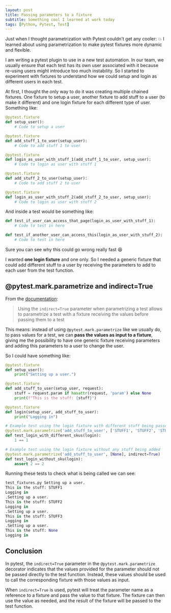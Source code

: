 ```yaml
---
layout: post
title: Passing parameters to a fixture
subtitle: Something cool I learned at work today
tags: [Python, Pytest, Test]
---
```


Just when I thought parametrization with Pytest couldn't get any cooler: :boom:  I learned about using parametrization to make pytest fixtures more dynamic and flexible.

I am writing a pytest plugin to use in a new test automation. In our team, we usually ensure that each test has its own user associated with it because re-using users might introduce too much instability. So I started to experiment with fixtures to understand how we could setup and login as different users in each test.

At first, I thought the only way to do it was creating multiple chained fixtures. One fixture to setup a user, another fixture to add stuff to a user (to make it different) and one login fixture for each different type of user. Something like:

```python
@pytest.fixture
def setup_user():
    # Code to setup a user

@pytest.fixture
def add_stuff_1_to_user(setup_user):
    # Code to add stuff 1 to user

@pytest.fixture
def login_as_user_with_stuff_1(add_stuff_1_to_user, setup_user):
    # Code to login as user with stuff 1

@pytest.fixture
def add_stuff_2_to_user(setup_user):
    # Code to add stuff 2 to user

@pytest.fixture
def login_as_user_with_stuff_2(add_stuff_2_to_user, setup_user):
    # Code to login as user with stuff 2
```

And inside a test would be something like:

```python
def test_if_user_can_access_that_page(login_as_user_with_stuff_1):
    # Code to test in here

def test_if_another_user_can_access_this(login_as_user_with_stuff_2):
    # Code to test in here
```

Sure you can see why this could go wrong really fast :satisfied:

I wanted **one login fixture** and one only. So I needed a generic fixture that could add different stuff to a user by receiving the parameters to add to each user from the test function.

## @pytest.mark.parametrize and indirect=True

From the [documentation](https://docs.pytest.org/en/stable/example/parametrize.html#indirect-parametrization):
> Using the `indirect=True` parameter when parametrizing a test allows to parametrize a test with a fixture receiving the values before passing them to a test

This means: instead of using `@pytest.mark.parametrize` like we usually do, to pass values for a test, we can **pass the values as input to a fixture**, giving me the possibility to have one generic fixture receiving parameters and adding this parameters to a user to change the user.

So I could have something like:

```python
@pytest.fixture
def setup_user():
    print("Setting up a user.")

@pytest.fixture
def add_stuff_to_user(setup_user, request):
    stuff = request.param if hasattr(request, 'param') else None
    print(f"This is the stuff: {stuff}")

@pytest.fixture
def login(setup_user, add_stuff_to_user):  
    print("Logging in")

# Example test using the login fixture with different stuff being passed
@pytest.mark.parametrize('add_stuff_to_user', ['STUFF1', 'STUFF2', 'STUFF3'], indirect=True)
def test_login_with_different_skus(login):
    1 == 1 

# Example test using the login fixture without any stuff being added
@pytest.mark.parametrize('add_stuff_to_user', [None], indirect=True)
def test_login_without_sku(login):
    assert 2 == 2    
```

Running these tests to check what is being called we can see:

```python
test_fixtures.py Setting up a user.
This is the stuff: STUFF1
Logging in
.Setting up a user.
This is the stuff: STUFF2
Logging in
.Setting up a user.
This is the stuff: STUFF3
Logging in
.Setting up a user.
This is the stuff: None
Logging in

```

## Conclusion

In pytest, the `indirect=True` parameter in the `@pytest.mark.parametrize` decorator indicates that the values provided for the parameter should not be passed directly to the test function. Instead, these values should be used to call the corresponding fixture with those values as input.

When `indirect=True` is used, pytest will treat the parameter name as a reference to a fixture and pass the value to that fixture. The fixture can then use the value as needed, and the result of the fixture will be passed to the test function.
